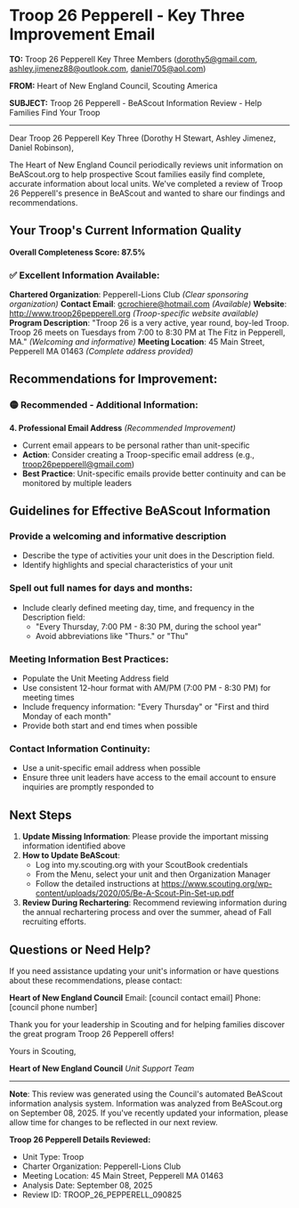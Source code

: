 # Troop 26 Pepperell - Key Three Improvement Email

**TO:** Troop 26 Pepperell Key Three Members (dorothy5@gmail.com, ashley.jimenez88@outlook.com, daniel705@aol.com)

**FROM:** Heart of New England Council, Scouting America

**SUBJECT:** Troop 26 Pepperell - BeAScout Information Review - Help Families Find Your Troop

---

Dear Troop 26 Pepperell Key Three (Dorothy H Stewart, Ashley Jimenez, Daniel Robinson),

The Heart of New England Council periodically reviews unit information on BeAScout.org to help prospective Scout families easily find complete, accurate information about local units. We've completed a review of Troop 26 Pepperell's presence in BeAScout and wanted to share our findings and recommendations.

## Your Troop's Current Information Quality

**Overall Completeness Score: 87.5%**

### ✅ **Excellent Information Available:**
**Chartered Organization**: Pepperell-Lions Club *(Clear sponsoring organization)*
**Contact Email**: gcrochiere@hotmail.com *(Available)*
**Website**: http://www.troop26pepperell.org *(Troop-specific website available)*
**Program Description**: "Troop 26 is a very active, year round, boy-led Troop. Troop 26 meets on Tuesdays from 7:00 to 8:30 PM at The Fitz in Pepperell, MA." *(Welcoming and informative)*
**Meeting Location**: 45 Main Street, Pepperell MA 01463 *(Complete address provided)*

## Recommendations for Improvement:

### 🟡 **Recommended - Additional Information:**

**4. Professional Email Address** *(Recommended Improvement)*
- Current email appears to be personal rather than unit-specific
- **Action**: Consider creating a Troop-specific email address (e.g., troop26pepperell@gmail.com)
- **Best Practice**: Unit-specific emails provide better continuity and can be monitored by multiple leaders

## Guidelines for Effective BeAScout Information

### **Provide a welcoming and informative description**
- Describe the type of activities your unit does in the Description field.
- Identify highlights and special characteristics of your unit

### **Spell out full names for days and months:**
- Include clearly defined meeting day, time, and frequency in the Description field:
  - "Every Thursday, 7:00 PM - 8:30 PM, during the school year"
  - Avoid abbreviations like "Thurs." or "Thu"

### **Meeting Information Best Practices:**
- Populate the Unit Meeting Address field
- Use consistent 12-hour format with AM/PM (7:00 PM - 8:30 PM) for meeting times
- Include frequency information: "Every Thursday" or "First and third Monday of each month"
- Provide both start and end times when possible

### **Contact Information Continuity:**
- Use a unit-specific email address when possible
- Ensure three unit leaders have access to the email account to ensure inquiries are promptly responded to

## Next Steps

1. **Update Missing Information**: Please provide the important missing information identified above
2. **How to Update BeAScout**: 
   - Log into my.scouting.org with your ScoutBook credentials
   - From the Menu, select your unit and then Organization Manager
   - Follow the detailed instructions at
     https://www.scouting.org/wp-content/uploads/2020/05/Be-A-Scout-Pin-Set-up.pdf
3. **Review During Rechartering**: Recommend reviewing information during the annual rechartering process and over the summer, ahead of Fall recruiting efforts.

## Questions or Need Help?

If you need assistance updating your unit's information or have questions about these recommendations, please contact:

**Heart of New England Council**
Email: [council contact email]
Phone: [council phone number]

Thank you for your leadership in Scouting and for helping families discover the great program Troop 26 Pepperell offers!

Yours in Scouting,

**Heart of New England Council**
*Unit Support Team*

---

**Note**: This review was generated using the Council's automated BeAScout information analysis system. Information was analyzed from BeAScout.org on September 08, 2025. If you've recently updated your information, please allow time for changes to be reflected in our next review.

**Troop 26 Pepperell Details Reviewed:**
- Unit Type: Troop
- Charter Organization: Pepperell-Lions Club
- Meeting Location: 45 Main Street, Pepperell MA 01463
- Analysis Date: September 08, 2025
- Review ID: TROOP_26_PEPPERELL_090825